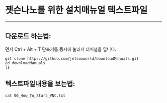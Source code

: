 # 젯슨나노를 위한 설치매뉴얼 텍스트파일
***

## 다운로드 하는법:

먼저 Ctrl + Alt + T 단축키를 동시에 눌러서 터미널을 엽니다.

```
git clone https://github.com/jetsonworld/downloadManuals.git
cd downloadManuals
ls
```

## 텍스트파일내용을 보는법:

```
cat 00_How_To_Start_VNC.txt
```
